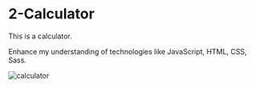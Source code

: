 # 2-Calculator

This is a calculator. 

Enhance my understanding of technologies like JavaScript, HTML, CSS, Sass.

![calculator](https://user-images.githubusercontent.com/83932602/146323492-3174aee2-9b1f-492c-a611-602010ad8adb.png)
